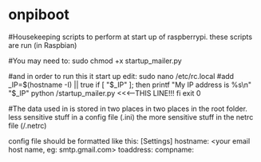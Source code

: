 # onpiboot
#Housekeeping scripts to perform at start up of raspberrypi. these scripts are run (in Raspbian)

#You may need to:
sudo chmod +x startup_mailer.py

#and in order to run this it start up edit:
sudo nano /etc/rc.local
#add
 _IP=$(hostname -I) || true
 if [ "$_IP" ]; then
   printf "My IP address is %s\n" "$_IP"
   python <path to folder>/startup_mailer.py        <<<--THIS LINE!!!
 fi
 exit 0
 
#The data used in is stored in two places in two places in the root folder. less sensitive stuff in a config file (.ini)
the more sensitive stuff in the netrc file (/.netrc)

config file should be formatted like this:
[Settings]
hostname: <your email host name, eg: smtp.gmail.com>
toaddress: <emailaddress you want to send to>
compname: <the name of your machine eg: RaspberryPi>
